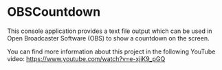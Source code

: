 # OBSCountdown

This console application provides a text file output which can be used in Open Broadcaster Software (OBS) to show a countdown on the screen.

You can find more information about this project in the following YouTube video: https://www.youtube.com/watch?v=e-xjiK9_pGQ
